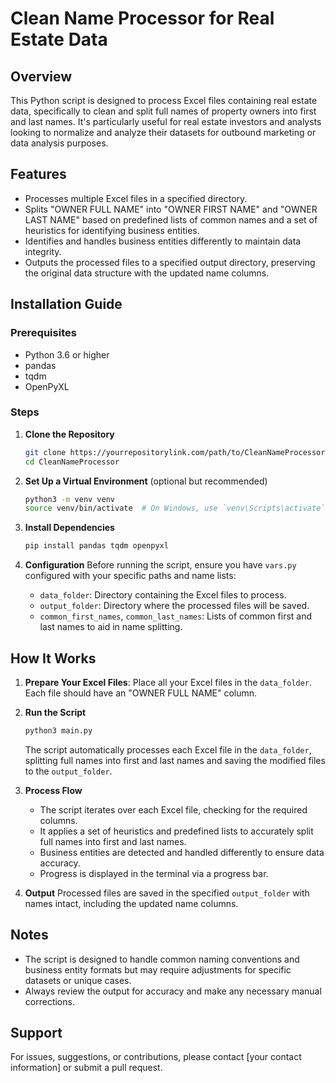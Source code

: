 # Clean Name Processor for Real Estate Data

## Overview
This Python script is designed to process Excel files containing real estate data, specifically to clean and split full names of property owners into first and last names. It's particularly useful for real estate investors and analysts looking to normalize and analyze their datasets for outbound marketing or data analysis purposes.

## Features
- Processes multiple Excel files in a specified directory.
- Splits "OWNER FULL NAME" into "OWNER FIRST NAME" and "OWNER LAST NAME" based on predefined lists of common names and a set of heuristics for identifying business entities.
- Identifies and handles business entities differently to maintain data integrity.
- Outputs the processed files to a specified output directory, preserving the original data structure with the updated name columns.

## Installation Guide

### Prerequisites
- Python 3.6 or higher
- pandas
- tqdm
- OpenPyXL

### Steps
1. **Clone the Repository**
   ```sh
   git clone https://yourrepositorylink.com/path/to/CleanNameProcessor.git
   cd CleanNameProcessor
   ```

2. **Set Up a Virtual Environment** (optional but recommended)
   ```sh
   python3 -m venv venv
   source venv/bin/activate  # On Windows, use `venv\Scripts\activate`
   ```

3. **Install Dependencies**
   ```sh
   pip install pandas tqdm openpyxl
   ```

4. **Configuration**
   Before running the script, ensure you have `vars.py` configured with your specific paths and name lists:
   - `data_folder`: Directory containing the Excel files to process.
   - `output_folder`: Directory where the processed files will be saved.
   - `common_first_names`, `common_last_names`: Lists of common first and last names to aid in name splitting.

## How It Works
1. **Prepare Your Excel Files**: Place all your Excel files in the `data_folder`. Each file should have an "OWNER FULL NAME" column.

2. **Run the Script**
   ```sh
   python3 main.py
   ```
   The script automatically processes each Excel file in the `data_folder`, splitting full names into first and last names and saving the modified files to the `output_folder`.

3. **Process Flow**
   - The script iterates over each Excel file, checking for the required columns.
   - It applies a set of heuristics and predefined lists to accurately split full names into first and last names.
   - Business entities are detected and handled differently to ensure data accuracy.
   - Progress is displayed in the terminal via a progress bar.

4. **Output**
   Processed files are saved in the specified `output_folder` with names intact, including the updated name columns.

## Notes
- The script is designed to handle common naming conventions and business entity formats but may require adjustments for specific datasets or unique cases.
- Always review the output for accuracy and make any necessary manual corrections.

## Support
For issues, suggestions, or contributions, please contact [your contact information] or submit a pull request.
